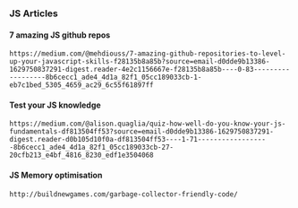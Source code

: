 ### JS Articles ###

#### 7 amazing JS github repos ####

```https://medium.com/@mehdiouss/7-amazing-github-repositories-to-level-up-your-javascript-skills-f28135b8a85b?source=email-d0dde9b13386-1629750837291-digest.reader-4e2c1156667e-f28135b8a85b----0-83------------------8b6cecc1_ade4_4d1a_82f1_05cc189033cb-1-eb7c1bed_5305_4659_ac29_6c55f61897ff```

#### Test your JS knowledge ####

```https://medium.com/@alison.quaglia/quiz-how-well-do-you-know-your-js-fundamentals-df813504ff53?source=email-d0dde9b13386-1629750837291-digest.reader-d0b105d10f0a-df813504ff53----1-71------------------8b6cecc1_ade4_4d1a_82f1_05cc189033cb-27-20cfb213_e4bf_4816_8230_edf1e3504068```


#### JS Memory optimisation ####

```http://buildnewgames.com/garbage-collector-friendly-code/```
